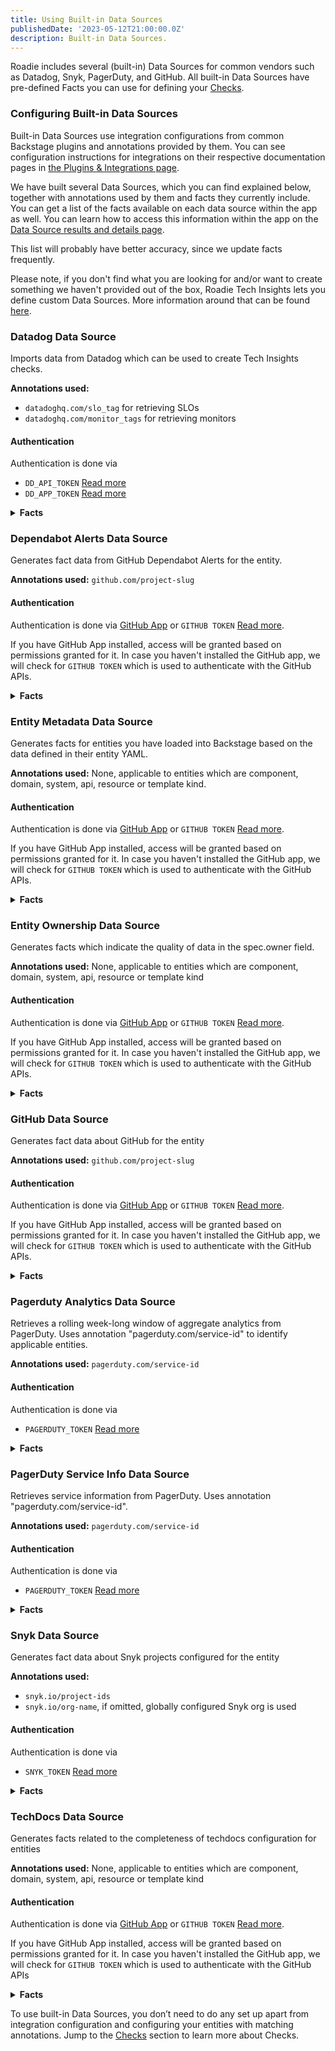 ```yaml
---
title: Using Built-in Data Sources
publishedDate: '2023-05-12T21:00:00.0Z'
description: Built-in Data Sources.
---
```


 Roadie includes several (built-in) Data Sources for common vendors such as Datadog, Snyk, PagerDuty, and GitHub. All built-in Data Sources have pre-defined Facts you can use for defining your [Checks](../checks/).

### Configuring Built-in Data Sources

Built-in Data Sources use integration configurations from common Backstage plugins and annotations provided by them. You can see configuration instructions for integrations on their respective documentation pages in [the Plugins & Integrations page](/docs/integrations/).

We have built several Data Sources, which you can find explained below, together with annotations used by them and facts they currently include. You can get a list of the facts available on each data source within the app as well. You can learn how to access this information within the app on the [Data Source results and details page](../data-source-details/).

This list will probably have better accuracy, since we update facts frequently. 

Please note, if you don't find what you are looking for and/or want to create something we haven't provided out of the box, Roadie Tech Insights lets you define custom Data Sources. More information around that can be found [here](../define-custom-data-sources/).

### Datadog Data Source

Imports data from Datadog which can be used to create Tech Insights checks.

**Annotations used:** 
 * `datadoghq.com/slo_tag` for retrieving SLOs 
 * `datadoghq.com/monitor_tags` for retrieving monitors
 
#### Authentication
Authentication is done via 
* `DD_API_TOKEN` [Read more](https://docs.datadoghq.com/api/latest/)
* `DD_APP_TOKEN` [Read more](https://docs.datadoghq.com/api/latest/)

<details>
<summary><b> Facts </b></summary>

| Name | Description          |
| ------- | ------------------ |
| Slo Count  | Number of SLOs configured in datadog matched based on the annotated tag.|
| Monitor Count | Number of monitors configured in datadog with tags matching the monitor_tags annotation. |

</details>

### Dependabot Alerts Data Source

Generates fact data from GitHub Dependabot Alerts for the entity.

**Annotations used:** `github.com/project-slug`
 
#### Authentication
Authentication is done via [GitHub App](../../details/github-app-permissions/) or
`GITHUB TOKEN` [Read more](../../integrations/github-token/). 

If you have GitHub App installed, access will be granted based on permissions granted for it. In case you haven't installed the GitHub app, we will check for `GITHUB TOKEN` which is  used to authenticate with the GitHub APIs.

<details>
<summary><b> Facts </b></summary>
 
| Name | Description          |
| ------- | ------------------ |
| Open Alerts  | Number of Dependabot alerts with state "open".|
| Dismissed Alerts | Number of Dependabot alerts with state "dismissed".|
| Dismissed Without Reason Alerts | Number of Dependabot alerts with state "dismissed" that don\'t have dismissed_reason set.|
| Dismissed Without Comment Alerts | Number of Dependabot alerts with state "dismissed" that don\'t have dismissed_comment set.|
| Fixed Alerts |Number of Dependabot alerts with state "fixed".|
| Open Critical Severity Alerts | Number of open Dependabot alerts with "critical" severity.|
| Open High Severity Alerts | Number of open Dependabot alerts with "high" severity.|
| Open Medium Severity Alerts | Number of open Dependabot alerts with "medium" severity.|
| Open Low Severity Alerts | Number of open Dependabot alerts with "low" severity.|
| Dissmissed Critical Severity Alerts | Number of dismissed Dependabot alerts with "critical" severity.|
| Dissmissed High Severity Alerts | Number of dismissed Dependabot alerts with "high" severity.|
| Dissmissed Medium Severity Alerts | Number of dismissed Dependabot alerts with "medium" severity.|
| Dissmissed Low Severity Alerts | Number of dismissed Dependabot alerts with "low" severity.|
| Fixed Critical Severity Alerts | Number of fixed Dependabot alerts with "critical" severity.|
| Fixed High Severity Alerts | Number of fixed Dependabot alerts with "high" severity.|
| Fixed Medium Severity Alerts | Number of fixed Dependabot alerts with "medium" severity.|
| Fixed Low Severity Alerts | Number of fixed Dependabot alerts with "low" severity.|
| Oldest Open Alert Publish Date| Oldest alert publish date with state "open".|
| Oldest Open Alert Update Date| Oldest alert update date with state "open".|

</details>

### Entity Metadata Data Source

Generates facts for entities you have loaded into Backstage based on the data defined in their entity YAML.

**Annotations used:** None, applicable to entities which are component, domain, system, api, resource or template kind.

#### Authentication
Authentication is done via [GitHub App](../../details/github-app-permissions/) or
`GITHUB TOKEN` [Read more](../../integrations/github-token/). 

If you have GitHub App installed, access will be granted based on permissions granted for it. In case you haven't installed the GitHub app, we will check for `GITHUB TOKEN` which is  used to authenticate with the GitHub APIs.

<details>
<summary> <b>Facts</b> </summary>

| Name | Description          |
| ------- | ------------------ |
| Has Title  | The entity has a title in metadata.|
| Has Description| The entity has a description in metadata.|
| Has Relationship | Has relationships defined to other entities.|
| Has Tags | The entity has tags in metadata.|
| Kind | The entity kind.|
| Name | The entity name.|
| Namespace | The entity namespace.|
| Title | The entity title.|
| Description | The entity description.|
| Type | The entity type.|
| Lifecycle | The entity lifecycle.|
| GitHub Project Slug | The entity's Github project slug. |
| Tags | The entity's tags.|
| Owner | The entity owner.|
| Annotation Keys | The entity annotation keys.|
| Label Keys | The entity label keys.|
| Link Urls | Links urls associated with the entity.|

</details>

### Entity Ownership Data Source

Generates facts which indicate the quality of data in the spec.owner field.

**Annotations used:** None, applicable to entities which are component, domain, system, api, resource or template kind
 
#### Authentication
Authentication is done via [GitHub App](../../details/github-app-permissions/) or
`GITHUB TOKEN` [Read more](../../integrations/github-token/). 

If you have GitHub App installed, access will be granted based on permissions granted for it. In case you haven't installed the GitHub app, we will check for `GITHUB TOKEN` which is  used to authenticate with the GitHub APIs. 

<details>
<summary> <b>Facts</b> </summary>

| Name | Description          |
| ------- | ------------------ |
| Has Owner  | The spec.owner field is set.|
| Has Group Owner | The spec.owner field is set and refers to a group.|
| Has Relationship | Has relationships defined to other entities.|
| Owner | The entity owner.|
| System | The system that the entity belongs to.|
| Depends On | An array of entity references to the components and resources that the entity depends on.|
| Dependency of | An array of entity references to the components and resources that the resource is a dependency. |
| Consumes APIs | An array of entity references to the APIs that are consumed by the entity.|
| Provides APIs | An array of entity references to the APIs that are provided by the entity.|
| Subcomponent Of | An entity reference to another component of which the entity is a part.|

</details>

### GitHub Data Source

Generates fact data about GitHub for the entity

**Annotations used:** `github.com/project-slug`
#### Authentication
Authentication is done via [GitHub App](../../details/github-app-permissions/) or
`GITHUB TOKEN` [Read more](../../integrations/github-token/). 

If you have GitHub App installed, access will be granted based on permissions granted for it. In case you haven't installed the GitHub app, we will check for `GITHUB TOKEN` which is  used to authenticate with the GitHub APIs.

<details>
<summary><b> Facts </b> </summary>

| Name | Description          |
| ------- | ------------------ |
| Amount Of Open Pull Requests | Number of GitHub pull requests configured for this entity.|

</details>

### Pagerduty Analytics Data Source

Retrieves a rolling week-long window of aggregate analytics from PagerDuty. Uses annotation "pagerduty.com/service-id" to identify applicable entities.

**Annotations used:** `pagerduty.com/service-id`

#### Authentication
Authentication is done via 
* `PAGERDUTY_TOKEN` [Read more](../../integrations/pagerduty/)

<details>
<summary> <b>Facts</b> </summary>

| Name | Description          |
| ------- | ------------------ |
| Mean Assignment Count  | Mean count of instances where responders were assigned an incident (including through reassignment or escalation) or accepted a responder request.|
| Mean Engaged Seconds | Mean engaged time across all responders for incidents that match the given filters. Engaged time is measured from the time a user engages with an incident (by acknowledging or accepting a responder request) until the incident is resolved. This may include periods in which the incidents was snoozed.|
| Mean Engaged User Count | Mean number of users who engaged with an incident. Engaged is defined as acknowledging an incident or accepting a responder request in it.|
| Mean Seconds To Engage | A measure of people response time. This metric measures the time from the first user engagement (acknowledge or responder accept) to the last. This metric is only used for incidents with multiple responders; for incidents with one or no engaged users, this value is null.|
| Mean Seconds To First Ack | Mean time between the start of an incident, and the first responder to acknowledge.|
| Mean Seconds To Mobilize | Mean time between the start of an incident, and the last additional responder to acknowledge. For incidents with one or no engaged users, this value is null. |
| Mean Seconds To Resolve | Mean time from when an incident was triggered until it was resolved.|
| Total Business Hour Interruptions | Total number of unique interruptions during business hours. Business hour: 8am-6pm Mon-Fri, based on the user’s time zone.|
| Total Engaged Seconds | Total engaged time across all responders for incidents. Engaged time is measured from the time a user engages with an incident (by acknowledging or accepting a responder request) until the incident is resolved. This may include periods in which the incidents was snoozed.|
| Total Escalation count | Total count of instances where an incident is escalated between responders assigned to an escalation policy.|
| Total Incident count | The total number of incidents that were created.|
| Total Off Hour Interruptions | Total number of unique interruptions during off hours. Off hour: 6pm-10pm Mon-Fri and all day Sat-Sun, based on the user’s time zone.|
| Total Sleep Hour Interruptions | Total number of unique interruptions during sleep hours. Sleep hour: 10pm-8am every day, based on the user’s time zone.|
| Total Snoozed Seconds | Total number of seconds incidents were snoozed.|
| Up Time Pct | The percentage of time in the defined date range that the service was not interrupted by a major incident.|

</details>

### PagerDuty Service Info Data Source

Retrieves service information from PagerDuty. Uses annotation "pagerduty.com/service-id".

**Annotations used:** `pagerduty.com/service-id`
#### Authentication
Authentication is done via 
* `PAGERDUTY_TOKEN` [Read more](../../integrations/pagerduty/)

<details>
<summary> <b>Facts</b> </summary>

| Name | Description          |
| ------- | ------------------ |
| Has Scheduled Actions  | A Boolean indicating if the service has automatic scheduled actions configured.|
| Has Description | A Boolean indicating if the service has a description.|
| Has Support Hours Set | A Boolean indicating if the service has at least one day of the week of support hours assigned to it in PagerDuty.|
| Has Escalation Policy | A Boolean indicating if the service has escalation policy assigned to it in PagerDuty.|
| Has Teams Assigned | A Boolean indicating if the service has teams assigned to it in PagerDuty.|
| Alert Creation Type | Alert creation type of the service. Determines whether a service creates only incidents, or both alerts and incidents. Applicable values are "create_incidents" or "create_alerts_and_incidents".|
| Integration Types | A set of integration types configured for the service.|
| Latest Incident | Creation Datetime of the latest incident for the service. Defaults to Epoch 0.|

</details>

### Snyk Data Source

Generates fact data about Snyk projects configured for the entity

**Annotations used:** 
  * `snyk.io/project-ids` 
  * `snyk.io/org-name`, if omitted, globally configured Snyk org is used

#### Authentication
Authentication is done via 
* `SNYK_TOKEN` [Read more](../../integrations/snyk/)
  
<details>
<summary> <b>Facts</b> </summary>

| Name | Description          |
| ------- | ------------------ |
| Amount of Projects  | Number of Snyk projects configured for this entity.|
| Test Frequencies | A collection of test frequencies configured for the projects of the entity. Individual values can be 'daily', 'weekly or 'never'.|
| Monitored Statuses | A collection of monitored statuses for the projects of the entity. Individual values can be either true or false.|
| Total Dependencies | Sum of all dependencies across all Snyk projects for this entity.|
| Low Severity Issue Count | Sum of all low severity issues across all Snyk projects for this entity.|
| Medium Severity Issue Count | Sum of all medium severity issues across all Snyk projects for this entity.|
| High Severity Issue Count | Sum of all high severity issues across all Snyk projects for this entity.|
| Critical Severity Issue Count Incident | Sum of all critical severity issues across all Snyk projects for this entity.|
| Last Tested Date | Latest test timestamp of any Snyk project configured for this entity.|
| Tags | A collection of tags for the projects of the entity. Stored as "key=value" strings.|
| Criticality Attributes | A collection of attributes under "criticality" key for the projects of the entity.|
| Environment Attributes | A collection of attributes under "environment" key for the projects of the entity.|
| Lifecycle Attributes | A collection of attributes under "lifecycle" key for the projects of the entity.|

</details>

### TechDocs Data Source

Generates facts related to the completeness of techdocs configuration for entities

**Annotations used:** None, applicable to entities which are component, domain, system, api, resource or template kind

#### Authentication
Authentication is done via [GitHub App](../../details/github-app-permissions/) or
`GITHUB TOKEN` [Read more](../../integrations/github-token/). 

If you have GitHub App installed, access will be granted based on permissions granted for it. In case you haven't installed the GitHub app, we will check for `GITHUB TOKEN` which is  used to authenticate with the GitHub APIs

<details>
<summary> <b>Facts</b> </summary>

| Name | Description          |
| ------- | ------------------ |
|  Has Annotation Backstage Io Techdocs Ref | The entity has a TechDocs reference annotation.|

</details>

To use built-in Data Sources, you don’t need to do any set up apart from integration configuration and configuring your entities with matching annotations. Jump to the [Checks](../checks/) section to learn more about Checks.
